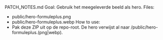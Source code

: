 PATCH_NOTES.md
Goal: Gebruik het meegeleverde beeld als hero.
Files:
- public/hero-formuleplus.png
- public/hero-formuleplus.webp
How to use:
- Pak deze ZIP uit op de repo-root. De hero verwijst al naar /public/hero-formuleplus.(png|webp).
